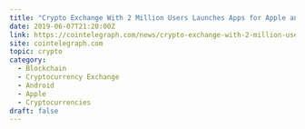 ```yaml
---
title: "Crypto Exchange With 2 Million Users Launches Apps for Apple and Android Devices"
date: 2019-06-07T21:20:00Z
link: https://cointelegraph.com/news/crypto-exchange-with-2-million-users-launches-apps-for-apple-and-android-devices?utm_medium=RSS&utm_source=hune
site: cointelegraph.com
topic: crypto
category:
  - Blockchain
  - Cryptocurrency Exchange
  - Android
  - Apple
  - Cryptocurrencies
draft: false
---
```

